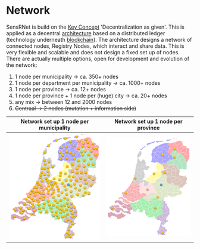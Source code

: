 # Network

SensRNet is build on the [Key Concept](KeyConcepts.md) 'Decentralization as given'.
This is applied as a decentral [architecture](Architecture.md) based on a distributed ledger (technology underneath [blockchain](Blockchain.md)).
The architecture designs a network of connected nodes, Registry Nodes, which interact and share data.
This is very flexible and scalable and does not design a fixed set up of nodes.
There are actually multiple options, open for development and evolution of the network:

1. 1 node per municipality -> ca. 350+ nodes
1. 1 node per department per municipality -> ca. 1000+ nodes
1. 1 node per province -> ca. 12+ nodes
1. 1 node per province + 1 node per (huge) city -> ca. 20+ nodes
1. any mix -> between 12 and 2000 nodes
1. <s>Centraal -> 2 nodes (mutation + information side)</s>

| Network set up 1 node per municipality     | Network set up 1 node per province     |
|--------------------------------------------|----------------------------------------|
| ![Network option municipalities](../images/SensRNet-network-option-municipalities.png) | ![Network option provinces](../images/SensRNet-network-option-provinces.png) |
